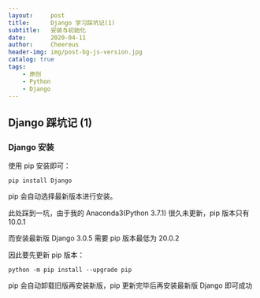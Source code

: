 ```yaml
---
layout:     post
title:      Django 学习踩坑记(1)
subtitle:   安装与初始化
date:       2020-04-11
author:     Cheereus
header-img: img/post-bg-js-version.jpg
catalog: true
tags:
    - 原创
    - Python
    - Django
---
```


## Django 踩坑记 (1)

### Django 安装

使用 pip 安装即可：

```shell
pip install Django
```

pip 会自动选择最新版本进行安装。

此处踩到一坑，由于我的 Anaconda3(Python 3.7.1) 很久未更新，pip 版本只有 10.0.1

而安装最新版 Django 3.0.5 需要 pip 版本最低为 20.0.2

因此要先更新 pip 版本：

```shell
python -m pip install --upgrade pip
```

pip 会自动卸载旧版再安装新版，pip 更新完毕后再安装最新版 Django 即可成功
